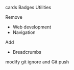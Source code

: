 cards
Badges
Utilities

Remove

- Web development
- Navigation

Add

- Breadcrumbs

modify git ignore and Git push
